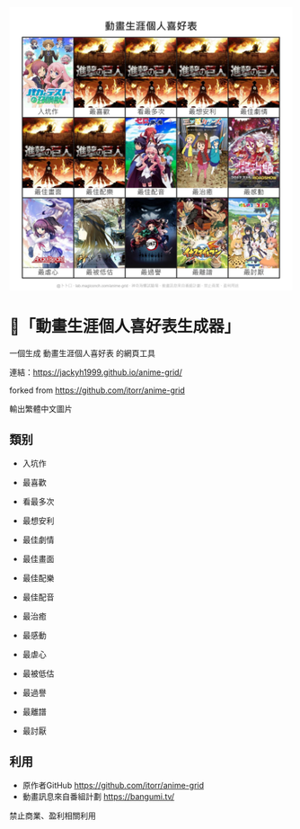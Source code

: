 ![動畫生涯個人喜好表](https://github.com/jackyh1999/anime-grid/blob/master/sample.jpg?raw=true)

# 🤖「動畫生涯個人喜好表生成器」

一個生成 動畫生涯個人喜好表 的網頁工具

連結：https://jackyh1999.github.io/anime-grid/

forked from https://github.com/itorr/anime-grid

輸出繁體中文圖片

## 類别

- 入坑作
- 最喜歡
- 看最多次
- 最想安利
- 最佳劇情

- 最佳畫面
- 最佳配樂
- 最佳配音
- 最治癒
- 最感動

- 最虐心
- 最被低估
- 最過譽
- 最離譜
- 最討厭

## 利用

- 原作者GitHub https://github.com/itorr/anime-grid
- 動畫訊息來自番組計劃 https://bangumi.tv/

禁止商業、盈利相關利用